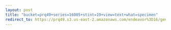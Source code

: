 ```yaml
---
layout: post
title: "bucket=prq49+series=16005+stint=19+view=text+what=specimen"
redirect_to: https://prq49.s3.us-east-2.amazonaws.com/endeavor%3D16/genomes/stage%3D0%2Bwhat%3Dgenerated/stint%3D19/series%3D16005/a%3Dgenome%2Bcriteria%3Dabundance%2Bmorph%3Dwildtype%2Bproc%3D0%2Bseries%3D16005%2Bstint%3D19%2Bthread%3D0%2Bvariation%3Dmaster%2Bext%3D.json.gz
---
```

